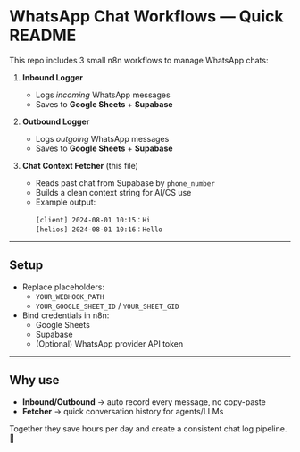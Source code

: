 # WhatsApp Chat Workflows — Quick README

This repo includes 3 small n8n workflows to manage WhatsApp chats:

1. **Inbound Logger**  
   - Logs *incoming* WhatsApp messages  
   - Saves to **Google Sheets** + **Supabase**  

2. **Outbound Logger**  
   - Logs *outgoing* WhatsApp messages  
   - Saves to **Google Sheets** + **Supabase**  

3. **Chat Context Fetcher** (this file)  
   - Reads past chat from Supabase by `phone_number`  
   - Builds a clean context string for AI/CS use  
   - Example output:  
     ```
     [client] 2024-08-01 10:15：Hi
     [helios] 2024-08-01 10:16：Hello
     ```

---

## Setup

- Replace placeholders:
  - `YOUR_WEBHOOK_PATH`  
  - `YOUR_GOOGLE_SHEET_ID` / `YOUR_SHEET_GID`  
- Bind credentials in n8n:
  - Google Sheets  
  - Supabase  
  - (Optional) WhatsApp provider API token

---

## Why use

- **Inbound/Outbound** → auto record every message, no copy-paste  
- **Fetcher** → quick conversation history for agents/LLMs  

Together they save hours per day and create a consistent chat log pipeline. 🚀
